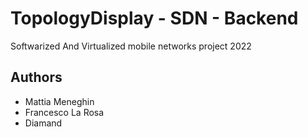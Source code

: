 # TopologyDisplay - SDN - Backend
Softwarized And Virtualized mobile networks project 2022

## Authors
- Mattia Meneghin
- Francesco La Rosa
- Diamand 
